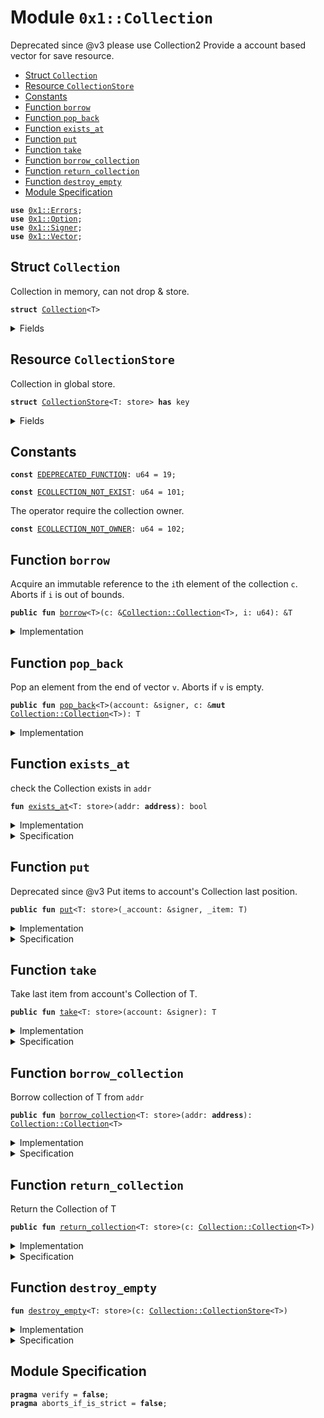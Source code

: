
<a name="0x1_Collection"></a>

# Module `0x1::Collection`

Deprecated since @v3 please use Collection2
Provide a account based vector for save resource.


-  [Struct `Collection`](#0x1_Collection_Collection)
-  [Resource `CollectionStore`](#0x1_Collection_CollectionStore)
-  [Constants](#@Constants_0)
-  [Function `borrow`](#0x1_Collection_borrow)
-  [Function `pop_back`](#0x1_Collection_pop_back)
-  [Function `exists_at`](#0x1_Collection_exists_at)
-  [Function `put`](#0x1_Collection_put)
-  [Function `take`](#0x1_Collection_take)
-  [Function `borrow_collection`](#0x1_Collection_borrow_collection)
-  [Function `return_collection`](#0x1_Collection_return_collection)
-  [Function `destroy_empty`](#0x1_Collection_destroy_empty)
-  [Module Specification](#@Module_Specification_1)


<pre><code><b>use</b> <a href="Errors.md#0x1_Errors">0x1::Errors</a>;
<b>use</b> <a href="Option.md#0x1_Option">0x1::Option</a>;
<b>use</b> <a href="Signer.md#0x1_Signer">0x1::Signer</a>;
<b>use</b> <a href="Vector.md#0x1_Vector">0x1::Vector</a>;
</code></pre>



<a name="0x1_Collection_Collection"></a>

## Struct `Collection`

Collection in memory, can not drop & store.


<pre><code><b>struct</b> <a href="Collection.md#0x1_Collection">Collection</a>&lt;T&gt;
</code></pre>



<details>
<summary>Fields</summary>


<dl>
<dt>
<code>items: vector&lt;T&gt;</code>
</dt>
<dd>

</dd>
<dt>
<code>owner: <b>address</b></code>
</dt>
<dd>
 the owner of Collection.
</dd>
</dl>


</details>

<a name="0x1_Collection_CollectionStore"></a>

## Resource `CollectionStore`

Collection in global store.


<pre><code><b>struct</b> <a href="Collection.md#0x1_Collection_CollectionStore">CollectionStore</a>&lt;T: store&gt; <b>has</b> key
</code></pre>



<details>
<summary>Fields</summary>


<dl>
<dt>
<code>items: <a href="Option.md#0x1_Option_Option">Option::Option</a>&lt;vector&lt;T&gt;&gt;</code>
</dt>
<dd>
 items in the CollectionStore.
 use Option at  here is for temporary take away from store to construct Collection.
</dd>
</dl>


</details>

<a name="@Constants_0"></a>

## Constants


<a name="0x1_Collection_EDEPRECATED_FUNCTION"></a>



<pre><code><b>const</b> <a href="Collection.md#0x1_Collection_EDEPRECATED_FUNCTION">EDEPRECATED_FUNCTION</a>: u64 = 19;
</code></pre>



<a name="0x1_Collection_ECOLLECTION_NOT_EXIST"></a>



<pre><code><b>const</b> <a href="Collection.md#0x1_Collection_ECOLLECTION_NOT_EXIST">ECOLLECTION_NOT_EXIST</a>: u64 = 101;
</code></pre>



<a name="0x1_Collection_ECOLLECTION_NOT_OWNER"></a>

The operator require the collection owner.


<pre><code><b>const</b> <a href="Collection.md#0x1_Collection_ECOLLECTION_NOT_OWNER">ECOLLECTION_NOT_OWNER</a>: u64 = 102;
</code></pre>



<a name="0x1_Collection_borrow"></a>

## Function `borrow`

Acquire an immutable reference to the <code>i</code>th element of the collection <code>c</code>.
Aborts if <code>i</code> is out of bounds.


<pre><code><b>public</b> <b>fun</b> <a href="Collection.md#0x1_Collection_borrow">borrow</a>&lt;T&gt;(c: &<a href="Collection.md#0x1_Collection_Collection">Collection::Collection</a>&lt;T&gt;, i: u64): &T
</code></pre>



<details>
<summary>Implementation</summary>


<pre><code><b>public</b> <b>fun</b> <a href="Collection.md#0x1_Collection_borrow">borrow</a>&lt;T&gt;(c: &<a href="Collection.md#0x1_Collection">Collection</a>&lt;T&gt;, i: u64): &T{
    <a href="Vector.md#0x1_Vector_borrow">Vector::borrow</a>(&c.items, i)
}
</code></pre>



</details>

<a name="0x1_Collection_pop_back"></a>

## Function `pop_back`

Pop an element from the end of vector <code>v</code>.
Aborts if <code>v</code> is empty.


<pre><code><b>public</b> <b>fun</b> <a href="Collection.md#0x1_Collection_pop_back">pop_back</a>&lt;T&gt;(account: &signer, c: &<b>mut</b> <a href="Collection.md#0x1_Collection_Collection">Collection::Collection</a>&lt;T&gt;): T
</code></pre>



<details>
<summary>Implementation</summary>


<pre><code><b>public</b> <b>fun</b> <a href="Collection.md#0x1_Collection_pop_back">pop_back</a>&lt;T&gt;(account: &signer, c: &<b>mut</b> <a href="Collection.md#0x1_Collection">Collection</a>&lt;T&gt;): T {
    <b>assert</b>!(<a href="Signer.md#0x1_Signer_address_of">Signer::address_of</a>(account) == c.owner, <a href="Errors.md#0x1_Errors_requires_address">Errors::requires_address</a>(<a href="Collection.md#0x1_Collection_ECOLLECTION_NOT_OWNER">ECOLLECTION_NOT_OWNER</a>));
    <a href="Vector.md#0x1_Vector_pop_back">Vector::pop_back</a>&lt;T&gt;(&<b>mut</b> c.items)
}
</code></pre>



</details>

<a name="0x1_Collection_exists_at"></a>

## Function `exists_at`

check the Collection exists in <code>addr</code>


<pre><code><b>fun</b> <a href="Collection.md#0x1_Collection_exists_at">exists_at</a>&lt;T: store&gt;(addr: <b>address</b>): bool
</code></pre>



<details>
<summary>Implementation</summary>


<pre><code><b>fun</b> <a href="Collection.md#0x1_Collection_exists_at">exists_at</a>&lt;T: store&gt;(addr: <b>address</b>): bool{
    <b>exists</b>&lt;<a href="Collection.md#0x1_Collection_CollectionStore">CollectionStore</a>&lt;T&gt;&gt;(addr)
}
</code></pre>



</details>

<details>
<summary>Specification</summary>



<pre><code><b>aborts_if</b> <b>false</b>;
</code></pre>



</details>

<a name="0x1_Collection_put"></a>

## Function `put`

Deprecated since @v3
Put items to account's Collection last position.


<pre><code><b>public</b> <b>fun</b> <a href="Collection.md#0x1_Collection_put">put</a>&lt;T: store&gt;(_account: &signer, _item: T)
</code></pre>



<details>
<summary>Implementation</summary>


<pre><code><b>public</b> <b>fun</b> <a href="Collection.md#0x1_Collection_put">put</a>&lt;T: store&gt;(_account: &signer, _item: T) {
    <b>abort</b> <a href="Errors.md#0x1_Errors_deprecated">Errors::deprecated</a>(<a href="Collection.md#0x1_Collection_EDEPRECATED_FUNCTION">EDEPRECATED_FUNCTION</a>)
}
</code></pre>



</details>

<details>
<summary>Specification</summary>



<pre><code><b>aborts_if</b> <b>false</b>;
</code></pre>



</details>

<a name="0x1_Collection_take"></a>

## Function `take`

Take last item from account's Collection of T.


<pre><code><b>public</b> <b>fun</b> <a href="Collection.md#0x1_Collection_take">take</a>&lt;T: store&gt;(account: &signer): T
</code></pre>



<details>
<summary>Implementation</summary>


<pre><code><b>public</b> <b>fun</b> <a href="Collection.md#0x1_Collection_take">take</a>&lt;T: store&gt;(account: &signer): T <b>acquires</b> <a href="Collection.md#0x1_Collection_CollectionStore">CollectionStore</a>{
    <b>let</b> addr = <a href="Signer.md#0x1_Signer_address_of">Signer::address_of</a>(account);
    <b>let</b> c = <a href="Collection.md#0x1_Collection_borrow_collection">borrow_collection</a>&lt;T&gt;(addr);
    <b>let</b> item = <a href="Collection.md#0x1_Collection_pop_back">pop_back</a>(account, &<b>mut</b> c);
    <a href="Collection.md#0x1_Collection_return_collection">return_collection</a>(c);
    item
}
</code></pre>



</details>

<details>
<summary>Specification</summary>



<pre><code><b>aborts_if</b> <b>false</b>;
</code></pre>



</details>

<a name="0x1_Collection_borrow_collection"></a>

## Function `borrow_collection`

Borrow collection of T from <code>addr</code>


<pre><code><b>public</b> <b>fun</b> <a href="Collection.md#0x1_Collection_borrow_collection">borrow_collection</a>&lt;T: store&gt;(addr: <b>address</b>): <a href="Collection.md#0x1_Collection_Collection">Collection::Collection</a>&lt;T&gt;
</code></pre>



<details>
<summary>Implementation</summary>


<pre><code><b>public</b> <b>fun</b> <a href="Collection.md#0x1_Collection_borrow_collection">borrow_collection</a>&lt;T: store&gt;(addr: <b>address</b>): <a href="Collection.md#0x1_Collection">Collection</a>&lt;T&gt; <b>acquires</b> <a href="Collection.md#0x1_Collection_CollectionStore">CollectionStore</a>{
    <b>assert</b>!(<a href="Collection.md#0x1_Collection_exists_at">exists_at</a>&lt;T&gt;(addr), <a href="Errors.md#0x1_Errors_invalid_state">Errors::invalid_state</a>(<a href="Collection.md#0x1_Collection_ECOLLECTION_NOT_EXIST">ECOLLECTION_NOT_EXIST</a>));
    <b>let</b> c = <b>borrow_global_mut</b>&lt;<a href="Collection.md#0x1_Collection_CollectionStore">CollectionStore</a>&lt;T&gt;&gt;(addr);
    <b>let</b> items = <a href="Option.md#0x1_Option_extract">Option::extract</a>(&<b>mut</b> c.items);
    <a href="Collection.md#0x1_Collection">Collection</a>{
        items,
        owner: addr
    }
}
</code></pre>



</details>

<details>
<summary>Specification</summary>



<pre><code><b>aborts_if</b> <b>false</b>;
</code></pre>



</details>

<a name="0x1_Collection_return_collection"></a>

## Function `return_collection`

Return the Collection of T


<pre><code><b>public</b> <b>fun</b> <a href="Collection.md#0x1_Collection_return_collection">return_collection</a>&lt;T: store&gt;(c: <a href="Collection.md#0x1_Collection_Collection">Collection::Collection</a>&lt;T&gt;)
</code></pre>



<details>
<summary>Implementation</summary>


<pre><code><b>public</b> <b>fun</b> <a href="Collection.md#0x1_Collection_return_collection">return_collection</a>&lt;T: store&gt;(c: <a href="Collection.md#0x1_Collection">Collection</a>&lt;T&gt;) <b>acquires</b> <a href="Collection.md#0x1_Collection_CollectionStore">CollectionStore</a>{
    <b>let</b> <a href="Collection.md#0x1_Collection">Collection</a>{ items, owner } = c;
    <b>if</b> (<a href="Vector.md#0x1_Vector_is_empty">Vector::is_empty</a>(&items)) {
        <b>let</b> c = <b>move_from</b>&lt;<a href="Collection.md#0x1_Collection_CollectionStore">CollectionStore</a>&lt;T&gt;&gt;(owner);
        <a href="Collection.md#0x1_Collection_destroy_empty">destroy_empty</a>(c);
        <a href="Vector.md#0x1_Vector_destroy_empty">Vector::destroy_empty</a>(items);
    }<b>else</b>{
        <b>let</b> c = <b>borrow_global_mut</b>&lt;<a href="Collection.md#0x1_Collection_CollectionStore">CollectionStore</a>&lt;T&gt;&gt;(owner);
        <a href="Option.md#0x1_Option_fill">Option::fill</a>(&<b>mut</b> c.items, items);
    }
}
</code></pre>



</details>

<details>
<summary>Specification</summary>



<pre><code><b>aborts_if</b> <b>false</b>;
</code></pre>



</details>

<a name="0x1_Collection_destroy_empty"></a>

## Function `destroy_empty`



<pre><code><b>fun</b> <a href="Collection.md#0x1_Collection_destroy_empty">destroy_empty</a>&lt;T: store&gt;(c: <a href="Collection.md#0x1_Collection_CollectionStore">Collection::CollectionStore</a>&lt;T&gt;)
</code></pre>



<details>
<summary>Implementation</summary>


<pre><code><b>fun</b> <a href="Collection.md#0x1_Collection_destroy_empty">destroy_empty</a>&lt;T: store&gt;(c: <a href="Collection.md#0x1_Collection_CollectionStore">CollectionStore</a>&lt;T&gt;){
    <b>let</b> <a href="Collection.md#0x1_Collection_CollectionStore">CollectionStore</a>{ items } = c;
    <a href="Option.md#0x1_Option_destroy_none">Option::destroy_none</a>(items);
}
</code></pre>



</details>

<details>
<summary>Specification</summary>



<pre><code><b>aborts_if</b> <b>false</b>;
</code></pre>



</details>

<a name="@Module_Specification_1"></a>

## Module Specification



<pre><code><b>pragma</b> verify = <b>false</b>;
<b>pragma</b> aborts_if_is_strict = <b>false</b>;
</code></pre>
